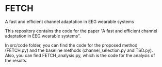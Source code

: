 # FETCH
A fast and efficient channel adaptation in EEG wearable systems


This repository contains the code for the paper "A fast and efficient channel adaptation in EEG wearable systems".

In src/code folder, you can find the code for the proposed method (FETCH.py) and the baseline methods (channel_selection.py
and TSD.py). Also, you can find FETCH_analysis.py, which is the code for the analysis of the results.
